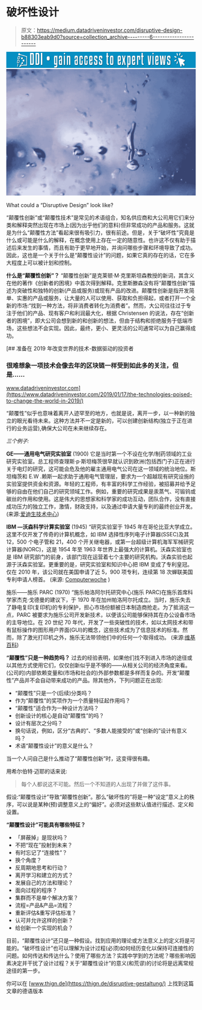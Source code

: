 # 破坏性设计

> 原文：<https://medium.datadriveninvestor.com/disruptive-design-b88303eab9d0?source=collection_archive---------6----------------------->

[![](img/a536b37297d48936018bf93167c9bbae.png)](http://www.track.datadriveninvestor.com/1B9E)![](img/d4ecbf22a95cbe1711b789b88b6001c6.png)

What could a “Disruptive Design” look like?

“颠覆性创新”或“颠覆性技术”是常见的术语组合，知名供应商和大公司用它们来分类和解释突然出现在市场上(因为出乎他们的意料)但非常成功的产品和服务。这就是为什么“颠覆性方法”看起来很有吸引力，很有前途。但是，关于“破坏性”究竟是什么或可能是什么的解释，在概念使用上存在一定的随意性。也许这不仅有助于描述后来发生的事情，而且有助于更早地开始，并询问哪些步骤和环境导致了成功。因此，这也是一个关于什么是“颠覆性设计”的问题，如果它真的存在的话，它在多大程度上可以被计划和控制。

**什么是“颠覆性创新”？**
“颠覆性创新”是克莱顿·M·克里斯坦森教授的新词，其含义在他的著作《创新者的困境》中首次得到解释。克里斯滕森没有将“颠覆性创新”描述为突破性和独特的创新(产品或服务)或现有产品的改进。颠覆性创新是指开发简单、实惠的产品或服务，让大量的人可以使用、获取和负担得起，或者打开一个全新的市场:“找到一种方法，将非消费者转化为消费者”。然而，大公司往往过于专注于他们的产品、现有客户和利润最大化，根据 Christensen 的说法，存在“创新者的困境”，即大公司会想到新的和创新的想法，但由于结构和拒绝服务于低端市场，这些想法不会实现。因此，最终，更小、更灵活的公司通常可以为自己赢得成功。

[](https://www.datadriveninvestor.com/2019/01/17/the-technologies-poised-to-change-the-world-in-2019/) [## 准备在 2019 年改变世界的技术-数据驱动的投资者

### 很难想象一项技术会像去年的区块链一样受到如此多的关注，但是……

www.datadriveninvestor.com](https://www.datadriveninvestor.com/2019/01/17/the-technologies-poised-to-change-the-world-in-2019/) 

“颠覆性”似乎也意味着离开人迹罕至的地方，也就是说，离开一步，以一种新的独立的眼光看待未来。这种方法并不一定是新的，可以创建创新结构(独立于正在进行的业务运营),确保大公司在未来继续存在。

*三个例子:*

**GE——通用电气研究实验室** (1900)
它是当时第一个不设在化学/制药领域的工业研究实验室。总工程师查理斯·p·斯坦梅茨很早就认识到欧洲(包括西门子)正在进行关于电灯的研究，这可能会危及他的雇主通用电气公司在这一领域的统治地位。斯坦梅茨和 E.W .赖斯一起求助于通用电气管理层，要求为一个超越现有研究设施的实验室提供资金和资源。年轻的工程师，有丰富的科学工作经验，被招募并给予足够的自由在他们自己的研究领域工作。例如，重要的研究成果是汞蒸气、可锻钨或碳丝的作用和使用。这是伟大的思想家和科学家的成功互动，团队合作，没有直接成功压力的独立工作，激情，财政支持，以及通过申请大量专利的最终创业开发。
(来源:[爱迪生技术中心](http://www.edisontechcenter.org/GEresearchLab.html))

**IBM —沃森科学计算实验室** (1945)
“研究实验室于 1945 年在哥伦比亚大学成立。这里不仅开发了传奇的计算机概念，如 IBM 选择性序列电子计算器(SSEC)及其 12，500 个电子管和 21，400 个开关继电器，或第一台超级计算机海军军械研究计算器(NORC)，这是 1954 年至 1963 年世界上最强大的计算机。沃森实验室也是 IBM 研究部门的前身，该部门现在运营着七个主要的研究机构。沃森实验也起源于沃森实验室。更重要的是，研究实验室和知识中心把 IBM 变成了专利皇冠。仅在 2010 年，该公司就在美国申请了近 5，900 项专利，连续第 18 次蝉联美国专利申请人榜首。
(来源: [Computerwoche](http://www.computerwoche.de/a/ibm-feiert-100-geburtstag,2488115,5) )

施乐——施乐 PARC (1970)
“施乐帕洛阿尔托研究中心(施乐 PARC)在施乐首席科学家杰克·戈德曼的建议下，于 1970 年在加州帕洛阿尔托成立。当时，施乐失去了静电复印(复印机)的专利保护，担心市场份额被日本制造商抢走。为了抵消这一点，PARC 被要求为施乐公司开发新技术，以便该公司能够保持其在办公设备市场的主导地位。在 20 世纪 70 年代，开发了一些突破性的技术，如以太网技术和带有鼠标操作的图形用户界面(GUI)的概念，这些技术成为了信息技术的标准。然而，除了激光打印机之外，施乐无法带领他们中的任何一个取得成功。
(来源:[维基百科](https://de.wikipedia.org/wiki/Xerox_PARC))

**“颠覆性”只是一种趋势吗？**
过去的经验表明，如果他们找不到进入市场的途径或以其他方式使用它们，仅仅创新似乎是不够的——从相关公司的经济角度来看。(公司的)内部依赖变量和(市场和社会的)外部参数都是多样而复杂的。开发“颠覆性”产品并不会自动带来成功的产品。除其他外，下列问题正在出现:

*   “颠覆性”只是一个(后续)分类吗？
*   作为“颠覆性”的奖项作为一个质量特征起作用吗？
*   “颠覆性”适合作为一种设计方法吗？
*   创新设计的核心是自动“颠覆性”的吗？
*   设计有层次之分吗？
*   换句话说，例如，区分“古典的”、“多数人能接受的”或“创新的”设计有意义吗？
*   术语“颠覆性设计”的意义是什么？

当一个人问自己是什么推动了“颠覆性创新”时，这变得很有趣。

用希尔伯特·迈耶的话来说:

> 每个人都说这不可能。然后一个不知道的人出现了并做了这件事。

假设:“颠覆性设计”导致“颠覆性创新”。那么“破坏性的”将是一种“设定”意义上的秩序，可以说是某种(预)调整意义上的“偏好”。必须对这些默认值进行描述、定义和设置。

**“颠覆性设计”可能具有哪些特征？**

*   「屏蔽掉」是现状吗？
*   不把“现在”投射到未来？
*   有时忘记了“连接性”？
*   换个角度？
*   反周期地思考和行动？
*   离开学习和建立的方式？
*   发展自己的方法和理论？
*   面向过程的程序？
*   集群而不是单个解决方案？
*   流程=产品&产品=流程？
*   重新评估&重写评估标准？
*   认可并允许这样的创新？
*   给创新一个实现的机会？

目前，“颠覆性设计”还只是一种假设。找到应用的理论或方法意义上的定义将是可能的。“破坏性设计”也可以理解为设计过程(必须)如何经历变化以保持可连接性的问题。如何传达和传达什么？使用了哪些方法？实践中学到的方法呢？哪些影响因素决定并干扰了设计过程？关于“颠覆性设计”的意义(和荒谬)的讨论将是远离常规途径的第一步。

你可以在 [www.thign.de](https://thign.de/disruptive-gestaltung/) 上找到这篇文章的德语版本

![](img/b41c5646e28fe3d96a02aeda1a0ccc71.png)